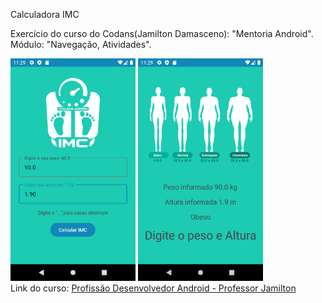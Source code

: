 Calculadora IMC
<p>Exercício do curso do Codans(Jamilton Damasceno): "Mentoria Android". Módulo: "Navegação, Atividades".</p>
<div>
  <img src="https://github.com/herickkgb/Curso_de_Android_Professor_Jamilton/blob/main/Imagem/Screenshot_20230725_202926.png" width="200" />
 <img src="https://github.com/herickkgb/Curso_de_Android_Professor_Jamilton/blob/main/Imagem/Screenshot_20230725_203328.png" width="200" /> 
</div>
Link do curso: <a href="https://hotmart.com/pt-br/marketplace/produtos/mentoria-desenvolvedor-android-a5rxe/X69626817O">Profissão Desenvolvedor Android - Professor Jamilton</a>

